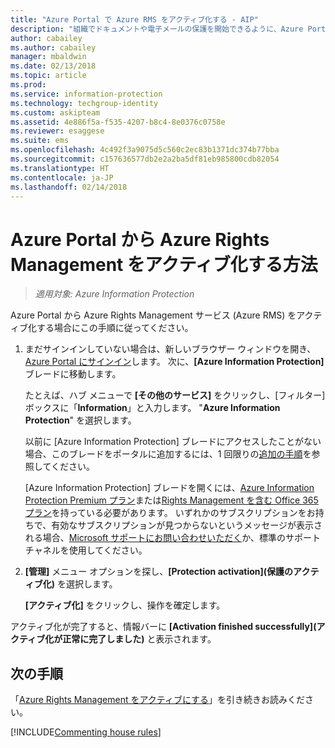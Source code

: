 ```yaml
---
title: "Azure Portal で Azure RMS をアクティブ化する - AIP"
description: "組織でドキュメントや電子メールの保護を開始できるように、Azure Portal から保護をアクティブ化するための手順。"
author: cabailey
ms.author: cabailey
manager: mbaldwin
ms.date: 02/13/2018
ms.topic: article
ms.prod: 
ms.service: information-protection
ms.technology: techgroup-identity
ms.custom: askipteam
ms.assetid: 4e886f5a-f535-4207-b8c4-8e0376c0758e
ms.reviewer: esaggese
ms.suite: ems
ms.openlocfilehash: 4c492f3a9075d5c560c2ec83b1371dc374b77bba
ms.sourcegitcommit: c157636577db2e2a2ba5df81eb985800cdb82054
ms.translationtype: HT
ms.contentlocale: ja-JP
ms.lasthandoff: 02/14/2018
---
```

# <a name="how-to-activate-azure-rights-management-from-the-azure-portal"></a>Azure Portal から Azure Rights Management をアクティブ化する方法

>*適用対象: Azure Information Protection*

Azure Portal から Azure Rights Management サービス (Azure RMS) をアクティブ化する場合にこの手順に従ってください。

1. まだサインインしていない場合は、新しいブラウザー ウィンドウを開き、[Azure Portal にサインイン](configure-policy.md#signing-in-to-the-azure-portal)します。 次に、**[Azure Information Protection]** ブレードに移動します。
    
    たとえば、ハブ メニューで **[その他のサービス]** をクリックし、[フィルター] ボックスに「**Information**」と入力します。 "**Azure Information Protection**" を選択します。
    
    以前に [Azure Information Protection] ブレードにアクセスしたことがない場合、このブレードをポータルに追加するには、1 回限りの[追加の手順](configure-policy.md#to-access-the-azure-information-protection-blade-for-the-first-time)を参照してください。
    
    [Azure Information Protection] ブレードを開くには、[Azure Information Protection Premium プラン](https://www.microsoft.com/cloud-platform/azure-information-protection-pricing)または[Rights Management を含む Office 365 プラン](http://download.microsoft.com/download/E/C/F/ECF42E71-4EC0-48FF-AA00-577AC14D5B5C/Azure_Information_Protection_licensing_datasheet_EN-US.pdf)を持っている必要があります。 いずれかのサブスクリプションをお持ちで、有効なサブスクリプションが見つからないというメッセージが表示される場合、[Microsoft サポートにお問い合わせいただく](../get-started/information-support.md#to-contact-microsoft-support)か、標準のサポート チャネルを使用してください。

2. **[管理]** メニュー オプションを探し、**[Protection activation]\(保護のアクティブ化\)** を選択します。 
    
    **[アクティブ化]** をクリックし、操作を確定します。 

アクティブ化が完了すると、情報バーに **[Activation finished successfully]\(アクティブ化が正常に完了しました\)** と表示されます。


## <a name="next-steps"></a>次の手順
「[Azure Rights Management をアクティブにする](activate-service.md#configuring-onboarding-controls-for-a-phased-deployment)」を引き続きお読みください。


[!INCLUDE[Commenting house rules](../includes/houserules.md)]